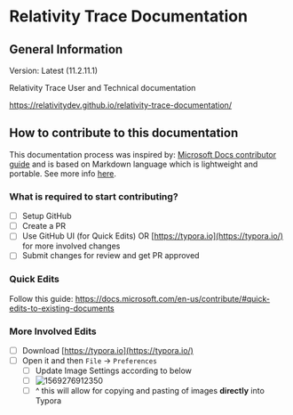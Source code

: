 # Relativity Trace Documentation
## General Information
Version: Latest (11.2.11.1)

Relativity Trace User and Technical documentation

https://relativitydev.github.io/relativity-trace-documentation/

## How to contribute to this documentation

This documentation process was inspired by: [Microsoft Docs contributor guide](https://docs.microsoft.com/en-us/contribute/) and is based on Markdown language which is lightweight and portable. See more info [here](https://docs.microsoft.com/en-us/contribute/how-to-write-use-markdown).

### What is required to start contributing?

- [ ] Setup GitHub
- [ ] Create a PR
- [ ] Use GitHub UI (for Quick Edits) OR [https://typora.io](https://typora.io/) for more involved changes
- [ ] Submit changes for review and get PR approved

### Quick Edits

Follow this guide: https://docs.microsoft.com/en-us/contribute/#quick-edits-to-existing-documents

### More Involved Edits

- [ ] Download [https://typora.io](https://typora.io/)
- [ ] Open it and then `File` -> `Preferences`
  - [ ] Update Image Settings according to below
  - [ ] ![1569276912350](C:\Users\mkogan\Documents\GitHub\relativity-trace-documentation\media\README\1569276912350.png)
  - [ ] ^ this will allow for copying and pasting of images **directly** into Typora